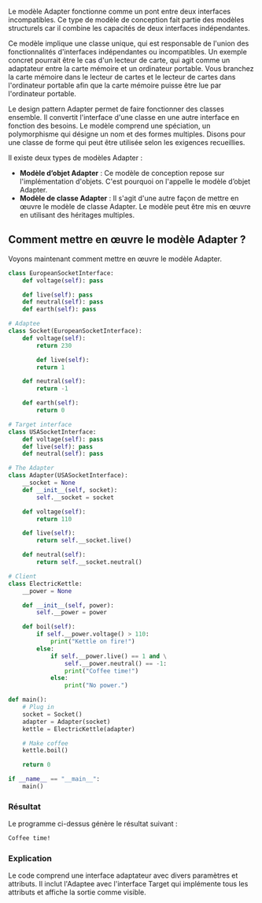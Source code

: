 Le modèle Adapter fonctionne comme un pont entre deux interfaces incompatibles. Ce type de modèle de conception fait partie des modèles structurels car il combine les capacités de deux interfaces indépendantes.

Ce modèle implique une classe unique, qui est responsable de l'union des fonctionnalités d'interfaces indépendantes ou incompatibles. Un exemple concret pourrait être le cas d'un lecteur de carte, qui agit comme un adaptateur entre la carte mémoire et un ordinateur portable. Vous branchez la carte mémoire dans le lecteur de cartes et le lecteur de cartes dans l'ordinateur portable afin que la carte mémoire puisse être lue par l'ordinateur portable.

Le design pattern Adapter permet de faire fonctionner des classes ensemble. Il convertit l'interface d'une classe en une autre interface en fonction des besoins. Le modèle comprend une spéciation, un polymorphisme qui désigne un nom et des formes multiples. Disons pour une classe de forme qui peut être utilisée selon les exigences recueillies.

Il existe deux types de modèles Adapter :

- **Modèle d’objet Adapter** : Ce modèle de conception repose sur l'implémentation d'objets. C'est pourquoi on l'appelle le modèle d’objet Adapter.
- **Modèle de classe Adapter** : Il s'agit d'une autre façon de mettre en œuvre le modèle de classe Adapter. Le modèle peut être mis en œuvre en utilisant des héritages multiples.

## Comment mettre en œuvre le modèle Adapter ?

Voyons maintenant comment mettre en œuvre le modèle Adapter.

```python
class EuropeanSocketInterface:
    def voltage(self): pass

    def live(self): pass
    def neutral(self): pass
    def earth(self): pass

# Adaptee
class Socket(EuropeanSocketInterface):
    def voltage(self):
        return 230

        def live(self):
        return 1

    def neutral(self):
        return -1

    def earth(self):
        return 0

# Target interface
class USASocketInterface:
    def voltage(self): pass
    def live(self): pass
    def neutral(self): pass

# The Adapter
class Adapter(USASocketInterface):
    __socket = None
    def __init__(self, socket):
        self.__socket = socket

    def voltage(self):
        return 110

    def live(self):
        return self.__socket.live()

    def neutral(self):
        return self.__socket.neutral()

# Client
class ElectricKettle:
    __power = None

    def __init__(self, power):
        self.__power = power

    def boil(self):
        if self.__power.voltage() > 110:
            print("Kettle on fire!")
        else:
            if self.__power.live() == 1 and \
                self.__power.neutral() == -1:
                print("Coffee time!")
            else:
                print("No power.")

def main():
    # Plug in
    socket = Socket()
    adapter = Adapter(socket)
    kettle = ElectricKettle(adapter)

    # Make coffee
    kettle.boil()

    return 0

if __name__ == "__main__":
    main()
```

### Résultat

Le programme ci-dessus génère le résultat suivant :

```bash
Coffee time!
```

### Explication

Le code comprend une interface adaptateur avec divers paramètres et attributs. Il inclut l'Adaptee avec l'interface Target qui implémente tous les attributs et affiche la sortie comme visible.
